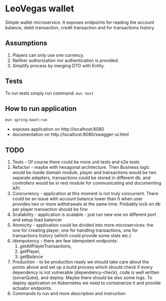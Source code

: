# LeoVegas wallet

Simple wallet microservice. 
It exposes endpoints for reading the account balance, debit transaction, credit transaction and for transactions history.

## Assumptions
1. Players can only use one currency.
2. Neither authorization nor authentication is provided.
3. Simplify process by merging DTO with Entity.

## Tests

To run tests simply run command: `mvn test`

## How to run application
`mvn spring-boot:run` 
* exposes application on http://localhost:8080 
* documentation on http://localhost:8080/swagger-ui.html

## TODO
1. Tests - Of course there could be more unit tests and e2e tests
2. Refactor - maybe with hexagonal architecture. Then Business logic would be inside domain module, 
player and transactions would be two separate adapters, transactions could be stored in different db, 
and controllers would be in rest module for communicating and documenting API.
3. Concurrency - application at this moment is not truly concurrent. 
There could be an issue with account balance lower than 0 
when user provides two or more withdrawals at the same time. 
Probably lock on db per player transaction should be fine
4. Scalability - application is scalable - just run new one on different port and setup load balancer
5. Atomicity - application could be divided into more microservices: the one for creating player, 
one for handling transactions, one for transactions history (which could provide some stats etc.) 
6. Idempotency - there are few idempotent endpoints: 
   1. getAllPlayerTransactions, 
   2. getPlayer, 
   3. getBalance
7. Production - to be production ready we should take care about the points above and set up a build process which 
should check if every dependency is not vulnerable (dependency-check), code is well written (sonarQube), and deploy.
Maybe there should be also some logs.
To deploy application on Kubernetes we need to containerize it and provide actuator endpoints.
8. Commands to run and more description and instruction
